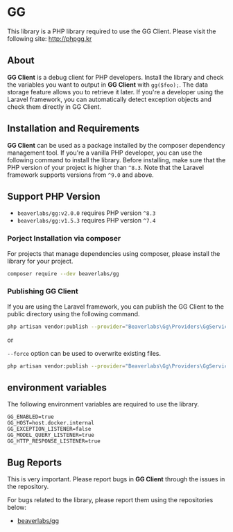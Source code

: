 # GG

This library is a PHP library required to use the GG Client. Please visit the following site: http://phpgg.kr

## About

**GG Client** is a debug client for PHP developers. Install the library and check the variables you want to output in **GG Client** with `gg($foo);`. The data storage feature allows you to retrieve it later. If you're a developer using the Laravel framework, you can automatically detect exception objects and check them directly in GG Client.

## Installation and Requirements

**GG Client** can be used as a package installed by the composer dependency management tool. If you're a vanilla PHP developer, you can use the following command to install the library. Before installing, make sure that the PHP version of your project is higher than `^8.3`. Note that the Laravel framework supports versions from `^9.0` and above.

## Support PHP Version

- `beaverlabs/gg:v2.0.0` requires PHP version `^8.3`
- `beaverlabs/gg:v1.5.3` requires PHP version `^7.4`

### Porject Installation via composer

For projects that manage dependencies using composer, please install the library for your project.

```bash
composer require --dev beaverlabs/gg
```

### Publishing GG Client

If you are using the Laravel framework, you can publish the GG Client to the public directory using the following command.

```bash
php artisan vendor:publish --provider="Beaverlabs\Gg\Providers\GgServiceProvider"
```

or

`--force` option can be used to overwrite existing files.

```bash
php artisan vendor:publish --provider="Beaverlabs\Gg\Providers\GgServiceProvider" --force
```

## environment variables

The following environment variables are required to use the library.

```dotenv
GG_ENABLED=true
GG_HOST=host.docker.internal
GG_EXCEPTION_LISTENER=false
GG_MODEL_QUERY_LISTENER=true
GG_HTTP_RESPONSE_LISTENER=true
```

## Bug Reports

This is very important. Please report bugs in **GG Client** through the issues in the repository.

For bugs related to the library, please report them using the repositories below:

- [beaverlabs/gg](https://github.com/binbyz/gg)
